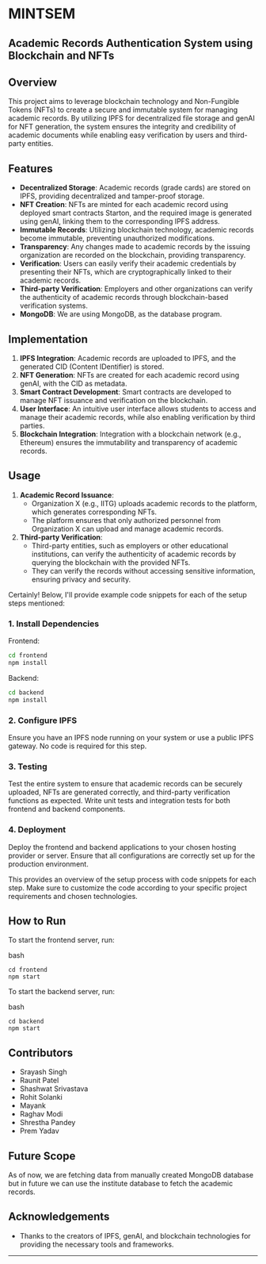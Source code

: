 # MINTSEM
## Academic Records Authentication System using Blockchain and NFTs

## Overview

This project aims to leverage blockchain technology and Non-Fungible Tokens (NFTs) to create a secure and immutable system for managing academic records. By utilizing IPFS for decentralized file storage and genAI for NFT generation, the system ensures the integrity and credibility of academic documents while enabling easy verification by users and third-party entities.

## Features

-   **Decentralized Storage**: Academic records (grade cards) are stored on IPFS, providing decentralized and tamper-proof storage.
-   **NFT Creation**: NFTs are minted for each academic record using deployed smart contracts Starton, and the required image is generated using genAI, linking them to the corresponding IPFS address.
-   **Immutable Records**: Utilizing blockchain technology, academic records become immutable, preventing unauthorized modifications.
-   **Transparency**: Any changes made to academic records by the issuing organization are recorded on the blockchain, providing transparency.
-   **Verification**: Users can easily verify their academic credentials by presenting their NFTs, which are cryptographically linked to their academic records.
-   **Third-party Verification**: Employers and other organizations can verify the authenticity of academic records through blockchain-based verification systems.
- **MongoDB**: We are using MongoDB, as the database program.

## Implementation

1.  **IPFS Integration**: Academic records are uploaded to IPFS, and the generated CID (Content IDentifier) is stored.
2.  **NFT Generation**: NFTs are created for each academic record using genAI, with the CID as metadata.
3.  **Smart Contract Development**: Smart contracts are developed to manage NFT issuance and verification on the blockchain.
4.  **User Interface**: An intuitive user interface allows students to access and manage their academic records, while also enabling verification by third parties.
5.  **Blockchain Integration**: Integration with a blockchain network (e.g., Ethereum) ensures the immutability and transparency of academic records.


## Usage

1.  **Academic Record Issuance**:
    -   Organization X (e.g., IITG) uploads academic records to the platform, which generates corresponding NFTs.
    -   The platform ensures that only authorized personnel from Organization X can upload and manage academic records.
2.  **Third-party Verification**:
    -   Third-party entities, such as employers or other educational institutions, can verify the authenticity of academic records by querying the blockchain with the provided NFTs.
    -   They can verify the records without accessing sensitive information, ensuring privacy and security.


Certainly! Below, I'll provide example code snippets for each of the setup steps mentioned:

### 1. Install Dependencies

Frontend:
```bash
cd frontend
npm install
```

Backend:
```bash
cd backend
npm install
```

### 2. Configure IPFS

Ensure you have an IPFS node running on your system or use a public IPFS gateway. No code is required for this step.



### 3. Testing

Test the entire system to ensure that academic records can be securely uploaded, NFTs are generated correctly, and third-party verification functions as expected. Write unit tests and integration tests for both frontend and backend components.

### 4. Deployment

Deploy the frontend and backend applications to your chosen hosting provider or server. Ensure that all configurations are correctly set up for the production environment.

This provides an overview of the setup process with code snippets for each step. Make sure to customize the code according to your specific project requirements and chosen technologies.

## How to Run

To start the frontend server, run:

bash

```
cd frontend
npm start
``` 

To start the backend server, run:

bash

```
cd backend
npm start
```

## Contributors
-   Srayash Singh
-   Raunit Patel
-   Shashwat Srivastava
-   Rohit Solanki
-   Mayank 
-    Raghav Modi
-    Shrestha Pandey
-   Prem Yadav

## Future Scope
As of now, we are fetching data from manually created MongoDB database but in future we can use the institute database to fetch the academic records.



## Acknowledgements
-   Thanks to the creators of IPFS, genAI, and blockchain technologies for providing the necessary tools and frameworks.

----------

